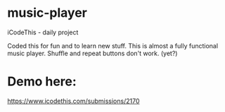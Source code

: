 # music-player
iCodeThis - daily project

Coded this for fun and to learn new stuff. This is almost a fully functional music player.
Shuffle and repeat buttons don't work. (yet?)

# Demo here: 
https://www.icodethis.com/submissions/2170
